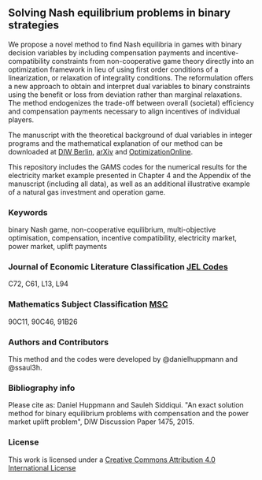 ## Solving Nash equilibrium problems in binary strategies

We propose a novel method to find Nash equilibria in games with binary decision variables by including compensation payments and incentive-compatibility constraints from non-cooperative game theory directly into an optimization framework in lieu of using first order conditions of a linearization, or relaxation of integrality conditions. The reformulation offers a new approach to obtain and interpret dual variables to binary constraints using the benefit or loss from deviation rather than marginal relaxations. The method endogenizes the trade-off between overall (societal) efficiency and compensation payments necessary to align incentives of individual players. 

The manuscript with the theoretical background of dual variables in integer programs and the mathematical explanation of our method can be downloaded at [DIW Berlin](http://diw.de/sixcms/detail.php?id=diw_01.c.502763.de), [arXiv](http://arxiv.org/abs/1504.05894) and [OptimizationOnline](http://www.optimization-online.org/DB_HTML/2015/04/4874.html).

This repository includes the GAMS codes for the numerical results for the electricity market example presented in Chapter 4 and the Appendix of the manuscript (including all data), as well as an additional illustrative example of a natural gas investment and operation game.

### Keywords
binary Nash game, non-cooperative equilibrium, multi-objective optimisation, compensation, incentive compatibility, electricity market, power market, uplift payments

### Journal of Economic Literature Classification [JEL Codes](https://www.aeaweb.org/econlit/jelCodes.php?view=jel)
C72, C61, L13, L94

### Mathematics Subject Classification [MSC](https://cran.r-project.org/web/classifications/MSC.html)
90C11, 90C46, 91B26

### Authors and Contributors
This method and the codes were developed by @danielhuppmann and @ssaul3h.

### Bibliography info
Please cite as:
Daniel Huppmann and Sauleh Siddiqui.
"An exact solution method for binary equilibrium problems with compensation and the power market uplift problem",
DIW Discussion Paper 1475, 2015.

### License
This work is licensed under a [Creative Commons Attribution 4.0 International License](http://creativecommons.org/licenses/by/4.0/)